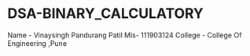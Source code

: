 # DSA-BINARY_CALCULATORY

Name - Vinaysingh Pandurang Patil
Mis- 111903124
College - College Of Engineering ,Pune
